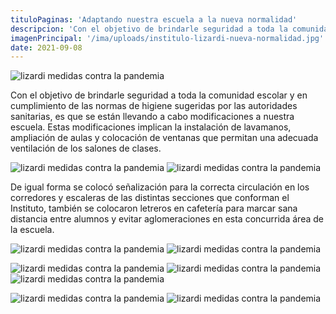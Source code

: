 ```yaml
---
tituloPaginas: 'Adaptando nuestra escuela a la nueva normalidad'
descripcion: 'Con el objetivo de brindarle seguridad a toda la comunidad escolar y en cumplimiento de las normas de higiene sugeridas por las autoridades sanitarias, es que se están llevando a cabo modificaciones a nuestra escuela.'
imagenPrincipal: '/ima/uploads/institulo-lizardi-nueva-normalidad.jpg'
date: 2021-09-08
---
```


![lizardi medidas contra la pandemia](/ima/uploads/lizardi-nueva-normalidad-2.jpg)


Con el objetivo de brindarle seguridad a toda la comunidad escolar y en cumplimiento de las normas de higiene sugeridas por las autoridades sanitarias, es que se están llevando a cabo modificaciones a nuestra escuela. Estas modificaciones implican la instalación de lavamanos, ampliación de aulas y colocación de ventanas que permitan una adecuada ventilación de los salones de clases.

![lizardi medidas contra la pandemia](/ima/uploads/lizardi-nueva-normalidad-1.jpg)
![lizardi medidas contra la pandemia](/ima/uploads/lizardi-nueva-normalidad-3.jpg)


De igual forma se colocó señalización para la correcta circulación en los corredores y escaleras de las distintas secciones que conforman el Instituto, también se colocaron letreros en cafetería para marcar sana distancia entre alumnos y evitar aglomeraciones en esta concurrida área de la escuela.

![lizardi medidas contra la pandemia](/ima/uploads/lizardi-nueva-normalidad-4.jpg)
![lizardi medidas contra la pandemia](/ima/uploads/lizardi-nueva-normalidad-5.jpg)

![lizardi medidas contra la pandemia](/ima/uploads/lizardi-nueva-normalidad-6.jpg)
![lizardi medidas contra la pandemia](/ima/uploads/lizardi-nueva-normalidad-7.jpg)
![lizardi medidas contra la pandemia](/ima/uploads/lizardi-nueva-normalidad-8.jpg)

![lizardi medidas contra la pandemia](/ima/uploads/lizardi-nueva-normalidad-9.jpg)
![lizardi medidas contra la pandemia](/ima/uploads/lizardi-nueva-normalidad-11.jpg)

